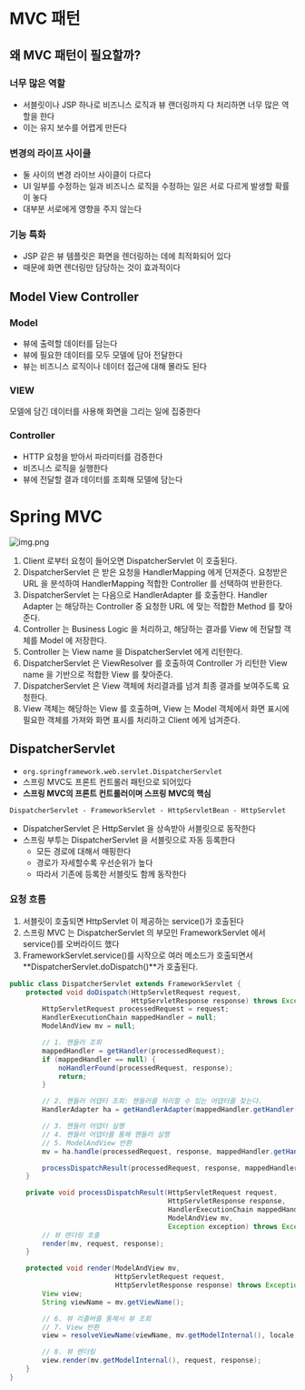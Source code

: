 # MVC 패턴

## 왜 MVC 패턴이 필요할까?

### 너무 많은 역할

* 서블릿이나 JSP 하나로 비즈니스 로직과 뷰 랜더링까지 다 처리하면 너무 많은 역할을 한다
* 이는 유지 보수를 어렵게 만든다

### 변경의 라이프 사이클

* 둘 사이의 변경 라이브 사이클이 다르다
* UI 일부를 수정하는 일과 비즈니스 로직을 수정하는 일은 서로 다르게 발생할 확률이 놓다
* 대부분 서로에게 영향을 주지 않는다

### 기능 특화

* JSP 같은 뷰 템플릿은 화면을 렌더링하는 데에 최적화되어 있다
* 때문에 화면 렌더링만 담당하는 것이 효과적이다

## Model View Controller

### Model

* 뷰에 출력할 데이터를 담는다
* 뷰에 필요한 데이터를 모두 모델에 담아 전달한다
* 뷰는 비즈니스 로직이나 데이터 접근에 대해 몰라도 된다

### VIEW

모델에 담긴 데이터를 사용해 화면을 그리는 일에 집중한다

### Controller

* HTTP 요청을 받아서 파라미터를 검증한다
* 비즈니스 로직을 실행한다
* 뷰에 전달할 결과 데이터를 조회해 모델에 담는다

# Spring MVC

![img.png](../⚠%20z-Image%20⚠/img2/Spring-MVC-Pattern.png)

1. Client 로부터 요청이 들어오면 DispatcherServlet 이 호출된다.
2. DispatcherServlet 은 받은 요청을 HandlerMapping 에게 던져준다. 요청받은 URL 을 분석하여 HandlerMapping 적합한 Controller 를 선택하여 반환한다.
3. DispatcherServlet 는 다음으로 HandlerAdapter 를 호출한다. Handler Adapter 는 해당하는 Controller 중 요청한 URL 에 맞는 적합한 Method 를 찾아준다.
4. Controller 는 Business Logic 을 처리하고, 해당하는 결과를 View 에 전달할 객체를 Model 에 저장한다.
5. Controller 는 View name 을 DispatcherServlet 에게 리턴한다.
6. DispatcherServlet 은 ViewResolver 를 호출하여 Controller 가 리턴한 View name 을 기반으로 적합한 View 를 찾아준다.
7. DispatcherServlet 은 View 객체에 처리결과를 넘겨 최종 결과를 보여주도록 요청한다.
8. View 객체는 해당하는 View 를 호출하며, View 는 Model 객체에서 화면 표시에 필요한 객체를 가져와 화면 표시를 처리하고 Client 에게 넘겨준다.

## DispatcherServlet

* `org.springframework.web.servlet.DispatcherServlet`
* 스프링 MVC도 프론트 컨트롤러 패턴으로 되어있다
* **스프링 MVC의 프론트 컨트롤러이며 스프링 MVC의 핵심**

```
DispatcherServlet - FrameworkServlet - HttpServletBean - HttpServlet
```

* DispatcherServlet 은 HttpServlet 을 상속받아 서블릿으로 동작한다
* 스프링 부투는 DispatcherServlet 을 서블릿으로 자동 등록한다
    * 모든 경로에 대해서 매핑한다
    * 경로가 자세할수록 우선순위가 높다
    * 따라서 기존에 등록한 서블릿도 함께 동작한다

### 요청 흐름

1. 서블릿이 호출되면 HttpServlet 이 제공하는 service()가 호출된다
2. 스프링 MVC 는 DispatcherServlet 의 부모인 FrameworkServlet 에서 service()를 오버라이드 했다
3. FrameworkServlet.service()를 시작으로 여러 메소드가 호출되면서 **DispatcherServlet.doDispatch()**가 호출된다.

```java
public class DispatcherServlet extends FrameworkServlet {
    protected void doDispatch(HttpServletRequest request,
                              HttpServletResponse response) throws Exception {
        HttpServletRequest processedRequest = request;
        HandlerExecutionChain mappedHandler = null;
        ModelAndView mv = null;

        // 1. 핸들러 조회
        mappedHandler = getHandler(processedRequest);
        if (mappedHandler == null) {
            noHandlerFound(processedRequest, response);
            return;
        }

        // 2. 핸들러 어댑터 조회: 핸들러를 처리할 수 있는 어댑터를 찾는다.
        HandlerAdapter ha = getHandlerAdapter(mappedHandler.getHandler());

        // 3. 핸들러 어댑터 실행
        // 4. 핸들러 어댑터를 통해 핸들러 실행
        // 5. ModelAndView 반환
        mv = ha.handle(processedRequest, response, mappedHandler.getHandler());

        processDispatchResult(processedRequest, response, mappedHandler, mv, dispatchException);
    }

    private void processDispatchResult(HttpServletRequest request,
                                       HttpServletResponse response,
                                       HandlerExecutionChain mappedHandler,
                                       ModelAndView mv,
                                       Exception exception) throws Exception {
        // 뷰 렌더링 호출
        render(mv, request, response);
    }

    protected void render(ModelAndView mv,
                          HttpServletRequest request,
                          HttpServletResponse response) throws Exception {
        View view;
        String viewName = mv.getViewName();

        // 6. 뷰 리졸버를 통해서 뷰 조회
        // 7. View 반환
        view = resolveViewName(viewName, mv.getModelInternal(), locale, request);

        // 8. 뷰 렌더링
        view.render(mv.getModelInternal(), request, response);
    }
}
```